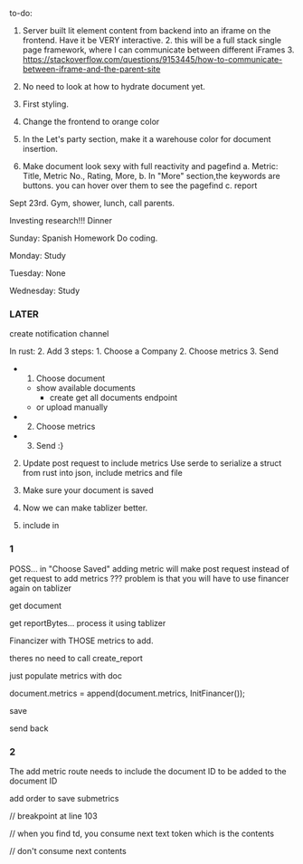 to-do:

1. Server built lit element content from backend into an iframe on the frontend. Have it be VERY interactive.
    2. this will be a full stack single page framework, where I can communicate between different iFrames
        3. https://stackoverflow.com/questions/9153445/how-to-communicate-between-iframe-and-the-parent-site


4. No need to look at how to hydrate document yet.
5. First styling.
6. Change the frontend to orange color
7. In the Let's party section, make it a warehouse color for document insertion.

8. Make document look sexy with full reactivity and pagefind
    a. Metric: Title, Metric No., Rating, More,
    b. In "More" section,the keywords are buttons. you can hover over them to see the pagefind
    c. report



Sept 23rd.
Gym,
shower,
lunch,
call parents.

Investing research!!!
Dinner

Sunday:
Spanish Homework
Do coding.

Monday:
Study

Tuesday:
None

Wednesday:
Study

### LATER
 create notification channel

In rust:
 2. Add 3 steps:
    1. Choose a Company
    2. Choose metrics
    3. Send
- 1. Choose document
    - show available documents
        - create get all documents endpoint
    - or upload manually
- 2. Choose metrics
- 3. Send :}
2. Update post request to include metrics
 Use serde to serialize a struct from rust into json, include metrics and 
 file

 3. Make sure your document is saved

 4. Now we can make tablizer better.
 5. include <font> in 


### 1

POSS... 
in "Choose Saved"
adding metric will make post request instead of get request to 
add metrics ???
problem is that you will have to use financer again on tablizer


get document

get reportBytes...
process it using tablizer

Financizer with THOSE metrics to add.

theres no need to call create_report

just populate metrics with doc


document.metrics = append(document.metrics, InitFinancer()); 

save

send back

### 2

The add metric route needs to include the document ID to be added to the document ID

add order to save submetrics



// breakpoint at line 103

// when you find td, you consume next text token which is the contents

// don't consume next contents